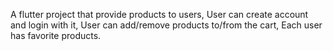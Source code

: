 
A flutter project that provide products to users,
User can create account and login with it,
User can add/remove products to/from the cart,
Each user has favorite products.
